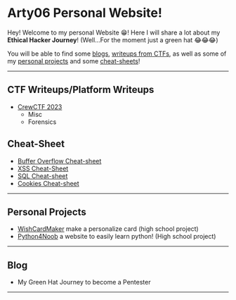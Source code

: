 # Arty06 Personal Website!

Hey! Welcome to my personal Website 😁! Here I will share a lot about my **Ethical Hacker Journey**! (Well...For the moment just a green hat 😂😂😂)

You will be able to find some [blogs](/blog), [writeups from CTFs](/ctf), as well as some of my [personal projects](/projects) and some [cheat-sheets](/cheat-sheet)!

---

## CTF Writeups/Platform Writeups

- [CrewCTF 2023](/ctf/CrewCTF-2023/)
	- Misc
	- Forensics

## Cheat-Sheet

- [Buffer Overflow Cheat-sheet](/cheat-sheet/buffer-overflow/buffer-overflow)
- [XSS Cheat-Sheet](/cheat-sheet/XSS)
- [SQL Cheat-sheet](/cheat-sheet/SQL)
- [Cookies Cheat-sheet](/cheat-sheet/Cookies)

---

## Personal Projects

- [WishCardMaker](/projects/wishcard-maker/wishcard-maker) make a personalize card (high school project)
- [Python4Noob](/projects/report.pdf) a website to easily learn python! (High school project)

---

## Blog

- My Green Hat Journey to become a Pentester

---
